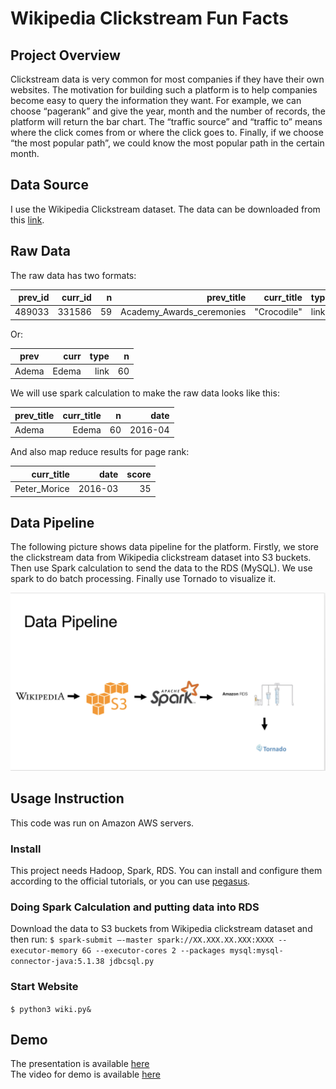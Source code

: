 # Wikipedia Clickstream Fun Facts

## Project Overview
Clickstream data is very common for most companies if they have their own websites. The motivation for building such a platform is to help companies become easy to query the information they want. For example, we can choose “pagerank” and give the year, month and the number of records, the platform will return the bar chart. The “traffic source” and “traffic to” means where the click comes from or where the click goes to. Finally, if we choose “the most popular path”, we could know the most popular path in the certain month.



## Data Source
I use the Wikipedia Clickstream dataset. The data can be downloaded from this [link](https://figshare.com/articles/Wikipedia_Clickstream). 

## Raw Data 
The raw data has two formats:

| prev_id    | curr_id    | n    |prev_title                | curr_title |type  |
| ----------:|-----------:|-----:|-------------------------:|-----------:|------|
| 489033     | 331586     | 59   |Academy_Awards_ceremonies |"Crocodile" |link  |

Or:

| prev          | curr          | type                |n              | 
| ------------- |--------------:| -------------------:|--------------:|
| Adema         | Edema         | link                |60             |

We will use spark calculation to make the raw data looks like this:

| prev_title    | curr_title    | n        |date       | 
| ------------- |--------------:| --------:|----------:|
| Adema         | Edema         | 60       |2016-04    |

And also map reduce results for page rank:

| curr_title    | date        |score      | 
|--------------:| -----------:|----------:|
| Peter_Morice  | 2016-03     |35         |


## Data Pipeline
The following picture shows data pipeline for the platform. Firstly, we store the clickstream data from Wikipedia clickstream dataset into S3 buckets. Then use Spark calculation to send the data to the RDS (MySQL). We use spark to do batch processing. Finally use Tornado to visualize it.

![datapipeline](/image/datapipeline.png?raw=true "datapipeline")

## Usage Instruction
This code was run on Amazon AWS servers.

### Install
This project needs Hadoop, Spark, RDS. You can install and configure them according to the official tutorials, or you can use [pegasus](https://github.com/InsightDataScience/pegasus).

### Doing Spark Calculation and putting data into RDS
Download the data to S3 buckets from Wikipedia clickstream dataset and then run:
`$ spark-submit –-master spark://XX.XXX.XX.XXX:XXXX --executor-memory 6G --executor-cores 2 --packages mysql:mysql-connector-java:5.1.38 jdbcsql.py`

### Start Website
`$ python3 wiki.py&`

## Demo
The presentation is available [here](https://docs.google.com/presentation/)
<br>
The video for demo is available [here](https://youtu.be/)




